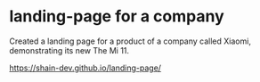 # landing-page for a company

Created a landing page for a product of a company called Xiaomi, demonstrating its new The Mi 11.

https://shain-dev.github.io/landing-page/
